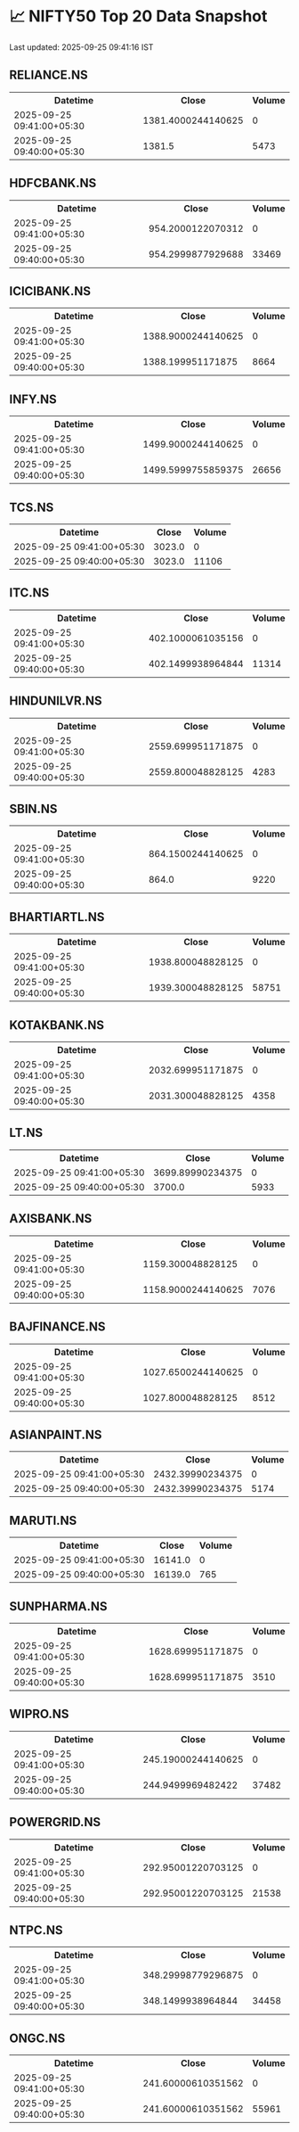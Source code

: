 # 📈 NIFTY50 Top 20 Data Snapshot

Last updated: 2025-09-25 09:41:16 IST

## RELIANCE.NS

<table>
  <tr><th>Datetime</th><th>Close</th><th>Volume</th></tr>
  <tr><td>2025-09-25 09:41:00+05:30</td><td>1381.4000244140625</td><td>0</td></tr>
  <tr><td>2025-09-25 09:40:00+05:30</td><td>1381.5</td><td>5473</td></tr>
</table>

## HDFCBANK.NS

<table>
  <tr><th>Datetime</th><th>Close</th><th>Volume</th></tr>
  <tr><td>2025-09-25 09:41:00+05:30</td><td>954.2000122070312</td><td>0</td></tr>
  <tr><td>2025-09-25 09:40:00+05:30</td><td>954.2999877929688</td><td>33469</td></tr>
</table>

## ICICIBANK.NS

<table>
  <tr><th>Datetime</th><th>Close</th><th>Volume</th></tr>
  <tr><td>2025-09-25 09:41:00+05:30</td><td>1388.9000244140625</td><td>0</td></tr>
  <tr><td>2025-09-25 09:40:00+05:30</td><td>1388.199951171875</td><td>8664</td></tr>
</table>

## INFY.NS

<table>
  <tr><th>Datetime</th><th>Close</th><th>Volume</th></tr>
  <tr><td>2025-09-25 09:41:00+05:30</td><td>1499.9000244140625</td><td>0</td></tr>
  <tr><td>2025-09-25 09:40:00+05:30</td><td>1499.5999755859375</td><td>26656</td></tr>
</table>

## TCS.NS

<table>
  <tr><th>Datetime</th><th>Close</th><th>Volume</th></tr>
  <tr><td>2025-09-25 09:41:00+05:30</td><td>3023.0</td><td>0</td></tr>
  <tr><td>2025-09-25 09:40:00+05:30</td><td>3023.0</td><td>11106</td></tr>
</table>

## ITC.NS

<table>
  <tr><th>Datetime</th><th>Close</th><th>Volume</th></tr>
  <tr><td>2025-09-25 09:41:00+05:30</td><td>402.1000061035156</td><td>0</td></tr>
  <tr><td>2025-09-25 09:40:00+05:30</td><td>402.1499938964844</td><td>11314</td></tr>
</table>

## HINDUNILVR.NS

<table>
  <tr><th>Datetime</th><th>Close</th><th>Volume</th></tr>
  <tr><td>2025-09-25 09:41:00+05:30</td><td>2559.699951171875</td><td>0</td></tr>
  <tr><td>2025-09-25 09:40:00+05:30</td><td>2559.800048828125</td><td>4283</td></tr>
</table>

## SBIN.NS

<table>
  <tr><th>Datetime</th><th>Close</th><th>Volume</th></tr>
  <tr><td>2025-09-25 09:41:00+05:30</td><td>864.1500244140625</td><td>0</td></tr>
  <tr><td>2025-09-25 09:40:00+05:30</td><td>864.0</td><td>9220</td></tr>
</table>

## BHARTIARTL.NS

<table>
  <tr><th>Datetime</th><th>Close</th><th>Volume</th></tr>
  <tr><td>2025-09-25 09:41:00+05:30</td><td>1938.800048828125</td><td>0</td></tr>
  <tr><td>2025-09-25 09:40:00+05:30</td><td>1939.300048828125</td><td>58751</td></tr>
</table>

## KOTAKBANK.NS

<table>
  <tr><th>Datetime</th><th>Close</th><th>Volume</th></tr>
  <tr><td>2025-09-25 09:41:00+05:30</td><td>2032.699951171875</td><td>0</td></tr>
  <tr><td>2025-09-25 09:40:00+05:30</td><td>2031.300048828125</td><td>4358</td></tr>
</table>

## LT.NS

<table>
  <tr><th>Datetime</th><th>Close</th><th>Volume</th></tr>
  <tr><td>2025-09-25 09:41:00+05:30</td><td>3699.89990234375</td><td>0</td></tr>
  <tr><td>2025-09-25 09:40:00+05:30</td><td>3700.0</td><td>5933</td></tr>
</table>

## AXISBANK.NS

<table>
  <tr><th>Datetime</th><th>Close</th><th>Volume</th></tr>
  <tr><td>2025-09-25 09:41:00+05:30</td><td>1159.300048828125</td><td>0</td></tr>
  <tr><td>2025-09-25 09:40:00+05:30</td><td>1158.9000244140625</td><td>7076</td></tr>
</table>

## BAJFINANCE.NS

<table>
  <tr><th>Datetime</th><th>Close</th><th>Volume</th></tr>
  <tr><td>2025-09-25 09:41:00+05:30</td><td>1027.6500244140625</td><td>0</td></tr>
  <tr><td>2025-09-25 09:40:00+05:30</td><td>1027.800048828125</td><td>8512</td></tr>
</table>

## ASIANPAINT.NS

<table>
  <tr><th>Datetime</th><th>Close</th><th>Volume</th></tr>
  <tr><td>2025-09-25 09:41:00+05:30</td><td>2432.39990234375</td><td>0</td></tr>
  <tr><td>2025-09-25 09:40:00+05:30</td><td>2432.39990234375</td><td>5174</td></tr>
</table>

## MARUTI.NS

<table>
  <tr><th>Datetime</th><th>Close</th><th>Volume</th></tr>
  <tr><td>2025-09-25 09:41:00+05:30</td><td>16141.0</td><td>0</td></tr>
  <tr><td>2025-09-25 09:40:00+05:30</td><td>16139.0</td><td>765</td></tr>
</table>

## SUNPHARMA.NS

<table>
  <tr><th>Datetime</th><th>Close</th><th>Volume</th></tr>
  <tr><td>2025-09-25 09:41:00+05:30</td><td>1628.699951171875</td><td>0</td></tr>
  <tr><td>2025-09-25 09:40:00+05:30</td><td>1628.699951171875</td><td>3510</td></tr>
</table>

## WIPRO.NS

<table>
  <tr><th>Datetime</th><th>Close</th><th>Volume</th></tr>
  <tr><td>2025-09-25 09:41:00+05:30</td><td>245.19000244140625</td><td>0</td></tr>
  <tr><td>2025-09-25 09:40:00+05:30</td><td>244.9499969482422</td><td>37482</td></tr>
</table>

## POWERGRID.NS

<table>
  <tr><th>Datetime</th><th>Close</th><th>Volume</th></tr>
  <tr><td>2025-09-25 09:41:00+05:30</td><td>292.95001220703125</td><td>0</td></tr>
  <tr><td>2025-09-25 09:40:00+05:30</td><td>292.95001220703125</td><td>21538</td></tr>
</table>

## NTPC.NS

<table>
  <tr><th>Datetime</th><th>Close</th><th>Volume</th></tr>
  <tr><td>2025-09-25 09:41:00+05:30</td><td>348.29998779296875</td><td>0</td></tr>
  <tr><td>2025-09-25 09:40:00+05:30</td><td>348.1499938964844</td><td>34458</td></tr>
</table>

## ONGC.NS

<table>
  <tr><th>Datetime</th><th>Close</th><th>Volume</th></tr>
  <tr><td>2025-09-25 09:41:00+05:30</td><td>241.60000610351562</td><td>0</td></tr>
  <tr><td>2025-09-25 09:40:00+05:30</td><td>241.60000610351562</td><td>55961</td></tr>
</table>

